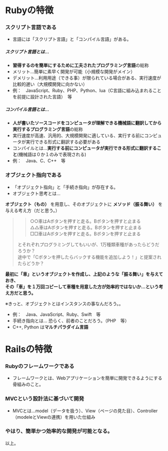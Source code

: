 # Rubyの特徴

### スクリプト言語である
* 言語には「スクリプト言語」と「コンパイル言語」がある。
##### スクリプト言語とは…
* **習得するのを簡単にするために工夫されたプログラミング言語**の総称
* メリット…簡単に素早く開発が可能（小規模な開発がメイン）
* デメリット…利用用途（できる事）が限られている場合がある、実行速度が比較的遅い（大規模開発に向かない）
* 例：　JavaScript、Ruby、PHP、Python、lua（C言語に組み込まれることを前提に設計された言語）　等
##### コンパイル言語とは…
* **人が書いたソースコードをコンピュータが理解できる機械語に翻訳してから実行するプログラミング言語**の総称
* 実行速度が高速、汎用的、大規模開発に適している、実行する前にコンピュータが実行できる形式に翻訳する必要がある
* コンパイルとは…**実行する前にコンピュータが実行できる形式に翻訳すること**(機械語は０か１のみで表現される)
* 例：　Java、C、C++　等

### オブジェクト指向である
* 「オブジェクト指向」と「手続き指向」が存在する。
* オブジェクト思考とは…

**オブジェクト（もの）** を用意し、そのオブジェクトに **メソッド（振る舞い）** を与える考え方（だと思う。）

>> ○○車はAボタンを押すと走る。Bボタンを押すと止まる  
>> △△車はAボタンを押すと走る。Bボタンを押すと止まる  
>> □□車はAボタンを押すと走る。Bボタンを押すと止まる  
>
>とそれぞれプログラミングしてもいいが、1万種類車種があったらどうだろうか？  
>途中で「Cボタンを押したらバックする機能を追加しよう！」と提案されたらどうか？

**最初に「車」というオブジェクトを作成し、上記のような「振る舞い」を与えておき、**  
**その「車」を１万回コピーして車種を用意した方が効率的ではないか…という考え方だと思う。**

※きっと、オブジェクトとはインスタンスの事なんだろう。。

* 例：　Java、JavaScript、Ruby、Swift　等
* 手続き指向とは…
恐らく、前者のことだろう。（PHP　等）
* C++, Python は**マルチパラダイム言語**

# Railsの特徴
### Rubyのフレームワークである
* フレームワークとは、Webアプリケーションを簡単に開発できるようにする骨組みのこと。

### MVCという設計法に基づいて開発
* MVCとは…model（データを扱う）、View（ページの見た目）、Controller（modeleとViewの連携）を用いた仕組み

### やはり、簡単かつ効率的な開発が可能となる。


以上。
